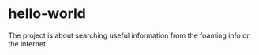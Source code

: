 # hello-world
The project is about searching useful information from the foaming info on the internet.
